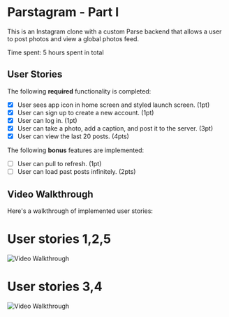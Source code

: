 # Parstagram - Part I

This is an Instagram clone with a custom Parse backend that allows a user to post photos and view a global photos feed.

Time spent: 5 hours spent in total

## User Stories

The following **required** functionality is completed:

- [x] User sees app icon in home screen and styled launch screen. (1pt)
- [x] User can sign up to create a new account. (1pt)
- [x] User can log in. (1pt)
- [x] User can take a photo, add a caption, and post it to the server. (3pt)
- [x] User can view the last 20 posts. (4pts)

The following **bonus** features are implemented:

- [ ] User can pull to refresh. (1pt)
- [ ] User can load past posts infinitely. (2pts)

## Video Walkthrough

Here's a walkthrough of implemented user stories:

# User stories 1,2,5
<img src='http://g.recordit.co/aqffgakfWr.gif' title='Video Walkthrough' width='' alt='Video Walkthrough' />

# User stories 3,4
<img src='http://g.recordit.co/Droc2XFDgG.gif' title='Video Walkthrough' width='' alt='Video Walkthrough' />
